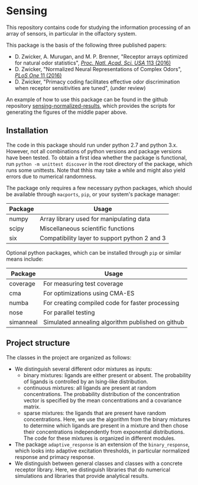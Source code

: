 # Sensing

This repository contains code for studying the information processing of an
array of sensors, in particular in the olfactory system.

This package is the basis of the following three published papers:
* D. Zwicker, A. Murugan, and M. P. Brenner,
  "Receptor arrays optimized for natural odor statistics",
  [*Proc. Natl. Acad. Sci. USA* 113 (2016)](http://dx.doi.org/10.1073/pnas.1600357113)
* D. Zwicker, 
  "Normalized Neural Representations of Complex Odors",
  [*PLoS One* 11 (2016)](http://dx.doi.org/10.1371/journal.pone.0166456)
* D. Zwicker,
  "Primacy coding facilitates effective odor discrimination when receptor sensitivities are tuned",
  (under review)


An example of how to use this package can be found in the github repository
[sensing-normalized-results](https://github.com/david-zwicker/sensing-normalized-results),
which provides the scripts for generating the figures of the middle paper above.


## Installation

The code in this package should run under python 2.7 and python 3.x.
However, not all combinations of python versions and package versions have been
tested.
To obtain a first idea whether the package is functional, run `python -m unittest discover`
in the root directory of the package, which runs some unittests.
Note that thhis may take a while and might also yield errors due to numerical
randomness. 

The package only requires a few necessary python packages, which should be
available through `macports`, `pip`, or your system's package manager:

Package     | Usage                                      
------------|-------------------------------------------
numpy       | Array library used for manipulating data
scipy       | Miscellaneous scientific functions
six         | Compatibility layer to support python 2 and 3


Optional python packages, which can be installed through `pip` or similar means
include:

Package     | Usage                                      
------------|-------------------------------------------
coverage    | For measuring test coverage
cma         | For optimizations using CMA-ES
numba       | For creating compiled code for faster processing
nose        | For parallel testing
simanneal   | Simulated annealing algorithm published on github


## Project structure

The classes in the project are organized as follows:
- We distinguish several different odor mixtures as inputs:
    - binary mixtures: ligands are either present or absent. The probability
        of ligands is controlled by an Ising-like distribution.
    - continuous mixtures: all ligands are present at random concentrations. The
        probability distribution of the concentration vector is specified by the
        mean concentrations and a covariance matrix.
    - sparse mixtures: the ligands that are present have random concentrations.
        Here, we use the algorithm from the binary mixtures to determine which
        ligands are present in a mixture and then chose their concentrations
        independently from exponential distributions. 
    The code for these mixtures is organized in different modules.
- The package `adaptive_response` is an extension of the `binary_response`,
    which looks into adaptive excitation thresholds, in particular normalized
    response and primacy response.
- We distinguish between general classes and classes  with a concrete receptor
    library. Here, we distinguish libraries that do numerical simulations and
    libraries that provide analytical results.
